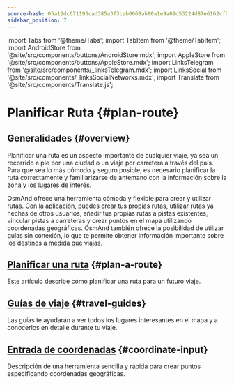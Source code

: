 ```yaml
---
source-hash: 05a12dc671195cad385a3f3cab0068ab80a1e9a02d53224d87e6162cfb880b2f
sidebar_position: 7
---
```

import Tabs from '@theme/Tabs';
import TabItem from '@theme/TabItem';
import AndroidStore from '@site/src/components/buttons/AndroidStore.mdx';
import AppleStore from '@site/src/components/buttons/AppleStore.mdx';
import LinksTelegram from '@site/src/components/_linksTelegram.mdx';
import LinksSocial from '@site/src/components/_linksSocialNetworks.mdx';
import Translate from '@site/src/components/Translate.js';


# Planificar Ruta {#plan-route}

## Generalidades {#overview}

Planificar una ruta es un aspecto importante de cualquier viaje, ya sea un recorrido a pie por una ciudad o un viaje por carretera a través del país. Para que sea lo más cómodo y seguro posible, es necesario planificar la ruta correctamente y familiarizarse de antemano con la información sobre la zona y los lugares de interés.

OsmAnd ofrece una herramienta cómoda y flexible para crear y utilizar rutas. Con la aplicación, puedes crear tus propias rutas, utilizar rutas ya hechas de otros usuarios, añadir tus propias rutas a pistas existentes, vincular pistas a carreteras y crear puntos en el mapa utilizando coordenadas geográficas. OsmAnd también ofrece la posibilidad de utilizar guías sin conexión, lo que te permite obtener información importante sobre los destinos a medida que viajas.

<!-- OsmAnd allows you to create your own routes and to use other user routes for trips.

OsmAnd allows you to build various routes as tracks, add a route to existing tracks, snap a track to roads.
Using offline Travel guides is an important source of information while traveling. -->


## [Planificar una ruta](./create-route.md) {#plan-a-route}

Este artículo describe cómo planificar una ruta para un futuro viaje.


## [Guías de viaje](./travel-guides.md) {#travel-guides}

Las guías te ayudarán a ver todos los lugares interesantes en el mapa y a conocerlos en detalle durante tu viaje.


## [Entrada de coordenadas](./coordinate-input.md) {#coordinate-input}

Descripción de una herramienta sencilla y rápida para crear puntos especificando coordenadas geográficas.
